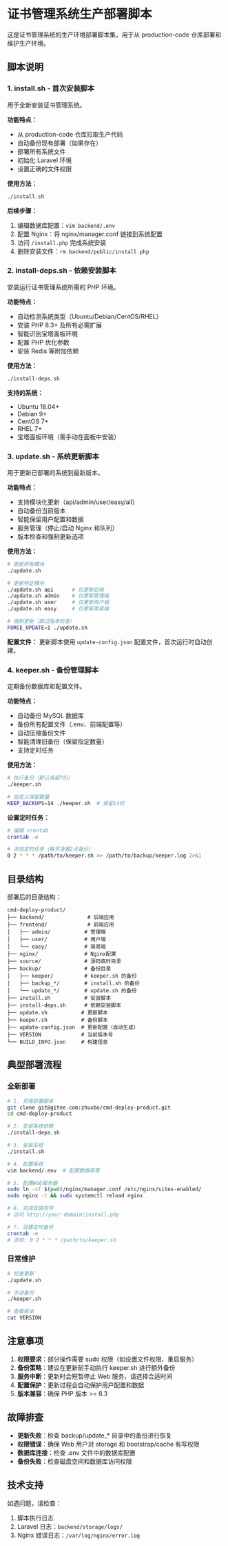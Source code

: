 # 证书管理系统生产部署脚本

这是证书管理系统的生产环境部署脚本集，用于从 production-code 仓库部署和维护生产环境。

## 脚本说明

### 1. install.sh - 首次安装脚本

用于全新安装证书管理系统。

**功能特点：**
- 从 production-code 仓库拉取生产代码
- 自动备份现有部署（如果存在）
- 部署所有系统文件
- 初始化 Laravel 环境
- 设置正确的文件权限

**使用方法：**
```bash
./install.sh
```

**后续步骤：**
1. 编辑数据库配置：`vim backend/.env`
2. 配置 Nginx：将 nginx/manager.conf 链接到系统配置
3. 访问 `/install.php` 完成系统安装
4. 删除安装文件：`rm backend/public/install.php`

### 2. install-deps.sh - 依赖安装脚本

安装运行证书管理系统所需的 PHP 环境。

**功能特点：**
- 自动检测系统类型（Ubuntu/Debian/CentOS/RHEL）
- 安装 PHP 8.3+ 及所有必需扩展
- 智能识别宝塔面板环境
- 配置 PHP 优化参数
- 安装 Redis 等附加依赖

**使用方法：**
```bash
./install-deps.sh
```

**支持的系统：**
- Ubuntu 18.04+
- Debian 9+
- CentOS 7+
- RHEL 7+
- 宝塔面板环境（需手动在面板中安装）

### 3. update.sh - 系统更新脚本

用于更新已部署的系统到最新版本。

**功能特点：**
- 支持模块化更新（api/admin/user/easy/all）
- 自动备份当前版本
- 智能保留用户配置和数据
- 服务管理（停止/启动 Nginx 和队列）
- 版本检查和强制更新选项

**使用方法：**
```bash
# 更新所有模块
./update.sh

# 更新特定模块
./update.sh api      # 仅更新后端
./update.sh admin    # 仅更新管理端
./update.sh user     # 仅更新用户端
./update.sh easy     # 仅更新简易端

# 强制更新（跳过版本检查）
FORCE_UPDATE=1 ./update.sh
```

**配置文件：**
更新脚本使用 `update-config.json` 配置文件，首次运行时自动创建。

### 4. keeper.sh - 备份管理脚本

定期备份数据库和配置文件。

**功能特点：**
- 自动备份 MySQL 数据库
- 备份所有配置文件（.env、前端配置等）
- 自动压缩备份文件
- 智能清理旧备份（保留指定数量）
- 支持定时任务

**使用方法：**
```bash
# 执行备份（默认保留7份）
./keeper.sh

# 自定义保留数量
KEEP_BACKUPS=14 ./keeper.sh  # 保留14份
```

**设置定时任务：**
```bash
# 编辑 crontab
crontab -e

# 添加定时任务（每天凌晨2点备份）
0 2 * * * /path/to/keeper.sh >> /path/to/backup/keeper.log 2>&1
```

## 目录结构

部署后的目录结构：
```
cmd-deploy-product/
├── backend/              # 后端应用
├── frontend/             # 前端应用
│   ├── admin/           # 管理端
│   ├── user/            # 用户端
│   └── easy/            # 简易端
├── nginx/               # Nginx配置
├── source/              # 源码临时目录
├── backup/              # 备份目录
│   ├── keeper/          # keeper.sh 的备份
│   ├── backup_*/        # install.sh 的备份
│   └── update_*/        # update.sh 的备份
├── install.sh           # 安装脚本
├── install-deps.sh      # 依赖安装脚本
├── update.sh           # 更新脚本
├── keeper.sh           # 备份脚本
├── update-config.json  # 更新配置（自动生成）
├── VERSION             # 当前版本号
└── BUILD_INFO.json     # 构建信息
```

## 典型部署流程

### 全新部署
```bash
# 1. 克隆部署脚本
git clone git@gitee.com:zhuxbo/cmd-deploy-product.git
cd cmd-deploy-product

# 2. 安装系统依赖
./install-deps.sh

# 3. 安装系统
./install.sh

# 4. 配置系统
vim backend/.env  # 配置数据库等

# 5. 配置Web服务器
sudo ln -sf $(pwd)/nginx/manager.conf /etc/nginx/sites-enabled/
sudo nginx -t && sudo systemctl reload nginx

# 6. 完成安装向导
# 访问 http://your-domain/install.php

# 7. 设置定时备份
crontab -e
# 添加: 0 2 * * * /path/to/keeper.sh
```

### 日常维护
```bash
# 检查更新
./update.sh

# 手动备份
./keeper.sh

# 查看版本
cat VERSION
```

## 注意事项

1. **权限要求**：部分操作需要 sudo 权限（如设置文件权限、重启服务）
2. **备份策略**：建议在更新前手动执行 keeper.sh 进行额外备份
3. **服务中断**：更新时会短暂停止 Web 服务，请选择合适时间
4. **配置保护**：更新过程会自动保护用户配置和数据
5. **版本兼容**：确保 PHP 版本 >= 8.3

## 故障排查

- **更新失败**：检查 backup/update_* 目录中的备份进行恢复
- **权限错误**：确保 Web 用户对 storage 和 bootstrap/cache 有写权限
- **数据库连接**：检查 .env 文件中的数据库配置
- **备份失败**：检查磁盘空间和数据库访问权限

## 技术支持

如遇问题，请检查：
1. 脚本执行日志
2. Laravel 日志：`backend/storage/logs/`
3. Nginx 错误日志：`/var/log/nginx/error.log`
